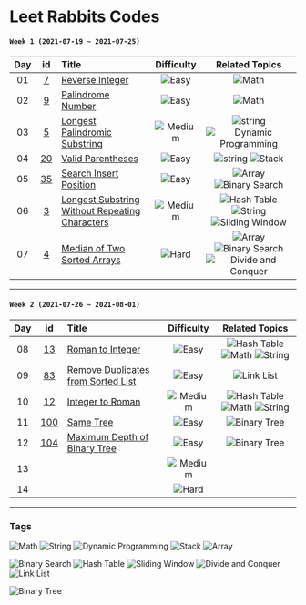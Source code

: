 # Leet Rabbits Codes

#### `Week 1 (2021-07-19 ~ 2021-07-25)`

[7]: https://leetcode.com/problems/reverse-integer/
[9]: https://leetcode.com/problems/palindrome-number/
[5]: https://leetcode.com/problems/palindrome-number/
[20]: https://leetcode.com/problems/valid-parentheses/
[35]: https://leetcode.com/problems/search-insert-position/
[3]: https://leetcode.com/problems/longest-substring-without-repeating-characters/
[4]: https://leetcode.com/problems/median-of-two-sorted-arrays/

|Day|id|Title|Difficulty|Related Topics|
|:--:|:--:|:--|:--:|:--:|
|01|[7][7]|[Reverse Integer](./2021-07-19%20(day1))|![Easy][easy]|![Math][math]|
|02|[9][9]|[Palindrome Number](./2021-07-20%20(day2))|![Easy][easy]|![Math][math]|
|03|[5][5]|[Longest Palindromic Substring](./2021-07-21%20(day3))|![Medium][medium]|![string][string] ![Dynamic Programming][dynamic-programming]|
|04|[20][20]|[Valid Parentheses](./2021-07-22%20(day4))|![Easy][easy]|![string][string] ![Stack][stack]|
|05|[35][35]|[Search Insert Position](./2021-07-23%20(day5))|![Easy][easy]|![Array][array] ![Binary Search][binary-search]|
|06|[3][3]|[Longest Substring Without Repeating Characters](./2021-07-24%20(day6))|![Medium][medium]|![Hash Table][hash-table] ![String][string] ![Sliding Window][sliding-window]|
|07|[4][4]|[Median of Two Sorted Arrays](./2021-07-25%20(day7))|![Hard][hard]|![Array][array] ![Binary Search][binary-search] ![Divide and Conquer][divide-and-conquer]|

---

#### `Week 2 (2021-07-26 ~ 2021-08-01)`

[13]: https://leetcode.com/problems/roman-to-integer/
[83]: https://leetcode.com/problems/remove-duplicates-from-sorted-list/
[12]: https://leetcode.com/problems/integer-to-roman/
[100]: https://leetcode.com/problems/same-tree/
[104]: https://leetcode.com/problems/maximum-depth-of-binary-tree/

|Day|id|Title|Difficulty|Related Topics|
|:--:|:--:|:--|:--:|:--:|
|08|[13][13]|[Roman to Integer](./2021-07-26%20(day8))|![Easy][easy]|![Hash Table][hash-table] ![Math][math] ![String][string]|
|09|[83][83]|[Remove Duplicates from Sorted List](./2021-07-27%20(day9))|![Easy][easy]|![Link List][link-list]|
|10|[12][12]|[Integer to Roman](./2021-07-28%20(day10))|![Medium][medium]|![Hash Table][hash-table] ![Math][math] ![String][string]|
|11|[100][100]|[Same Tree](./2021-07-29%20(day11))|![Easy][easy]|![Binary Tree][binary-tree]|
|12|[104][104]|[Maximum Depth of Binary Tree](./2021-07-30%20(day12))|![Easy][easy]|![Binary Tree][binary-tree]|
|13||[](./2021-07-31%20(day13))|![Medium][medium]||
|14||[](./2021-08-01%20(day14))|![Hard][hard]||

---

[easy]: https://img.shields.io/badge/-Easy-brightgreen
[medium]: https://img.shields.io/badge/-Medium-orange
[hard]: https://img.shields.io/badge/-Hard-red

### Tags
[math]: https://img.shields.io/badge/-Math-brightgreen
[string]: https://img.shields.io/badge/-String-green
[dynamic-programming]: https://img.shields.io/badge/-Dynamic%20Programming-yellowgreen
[stack]: https://img.shields.io/badge/-Stack-yellow
[array]: https://img.shields.io/badge/-Array-orange
[binary-search]: https://img.shields.io/badge/-Binary%20Search-red
[hash-table]: https://img.shields.io/badge/-Hash%20Table-blue
[sliding-window]: https://img.shields.io/badge/-Sliding%20Window-lightgrey
[divide-and-conquer]: https://img.shields.io/badge/-Divide%20and%20Conquer-blueviolet
[link-list]: https://img.shields.io/badge/-Link%20List-ff69b4
[binary-tree]: https://img.shields.io/badge/-Binary%20Tree-brightgreen

![Math][math]
![String][string]
![Dynamic Programming][dynamic-programming]
![Stack][stack]
![Array][array]

![Binary Search][binary-search]
![Hash Table][hash-table]
![Sliding Window][sliding-window]
![Divide and Conquer][divide-and-conquer]
![Link List][link-list]

![Binary Tree][binary-tree]